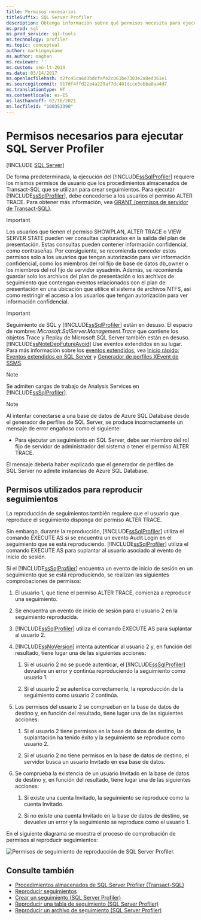 ```yaml
---
title: Permisos necesarios
titleSuffix: SQL Server Profiler
description: Obtenga información sobre qué permisos necesita para ejecutar SQL Server Profiler y reproducir seguimientos, y sobre las comprobaciones que se realizan durante la reproducción.
ms.prod: sql
ms.prod_service: sql-tools
ms.technology: profiler
ms.topic: conceptual
author: markingmyname
ms.author: maghan
ms.reviewer: ''
ms.custom: seo-lt-2019
ms.date: 03/14/2017
ms.openlocfilehash: d2fc45ca6d3bdcfafe2c061be7303e2a8ed361e1
ms.sourcegitcommit: 917df4ffd22e4a229af7dc481dcce3ebba0aa4d7
ms.translationtype: HT
ms.contentlocale: es-ES
ms.lasthandoff: 02/10/2021
ms.locfileid: "100353390"
---
```

# <a name="permissions-required-to-run-sql-server-profiler"></a>Permisos necesarios para ejecutar SQL Server Profiler

 [!INCLUDE [SQL Server](../../includes/applies-to-version/sqlserver.md)]

De forma predeterminada, la ejecución del [!INCLUDE[ssSqlProfiler](../../includes/sssqlprofiler-md.md)] requiere los mismos permisos de usuario que los procedimientos almacenados de Transact-SQL que se utilizan para crear seguimientos. Para ejecutar [!INCLUDE[ssSqlProfiler](../../includes/sssqlprofiler-md.md)], debe concederse a los usuarios el permiso ALTER TRACE. Para obtener más información, vea [GRANT &#40;permisos de servidor de Transact-SQL&#41;](../../t-sql/statements/grant-server-permissions-transact-sql.md).

> [!IMPORTANT]
> Los usuarios que tienen el permiso SHOWPLAN, ALTER TRACE o VIEW SERVER STATE pueden ver consultas capturadas en la salida del plan de presentación. Estas consultas pueden contener información confidencial, como contraseñas. Por consiguiente, se recomienda conceder estos permisos solo a los usuarios que tengan autorización para ver información confidencial, como los miembros del rol fijo de base de datos db_owner o los miembros del rol fijo de servidor sysadmin. Además, se recomienda guardar solo los archivos del plan de presentación o los archivos de seguimiento que contengan eventos relacionados con el plan de presentación en una ubicación que utilice el sistema de archivos NTFS, así como restringir el acceso a los usuarios que tengan autorización para ver información confidencial.

> [!IMPORTANT]
> Seguimiento de SQL y [!INCLUDE[ssSqlProfiler](../../includes/sssqlprofiler-md.md)] están en desuso. El espacio de nombres *Microsoft.SqlServer.Management.Trace* que contiene los objetos Trace y Replay de Microsoft SQL Server también están en desuso.
> [!INCLUDE[ssNoteDepFutureAvoid](../../includes/ssnotedepfutureavoid-md.md)]
> Use eventos extendidos en su lugar. Para más información sobre los [eventos extendidos](../../relational-databases/extended-events/extended-events.md), vea [Inicio rápido: Eventos extendidos en SQL Server](../../relational-databases/extended-events/quick-start-extended-events-in-sql-server.md) y [Generador de perfiles XEvent de SSMS](../../relational-databases/extended-events/use-the-ssms-xe-profiler.md).

> [!NOTE]
> Se admiten cargas de trabajo de Analysis Services en [!INCLUDE[ssSqlProfiler](../../includes/sssqlprofiler-md.md)].

> [!NOTE]
> Al intentar conectarse a una base de datos de Azure SQL Database desde el generador de perfiles de SQL Server, se produce incorrectamente un mensaje de error engañoso como el siguiente:
>
> - Para ejecutar un seguimiento en SQL Server, debe ser miembro del rol fijo de servidor de administrador del sistema o tener el permiso ALTER TRACE.
>
> El mensaje debería haber explicado que el generador de perfiles de SQL Server no admite instancias de Azure SQL Database.

## <a name="permissions-used-to-replay-traces"></a>Permisos utilizados para reproducir seguimientos  
La reproducción de seguimientos también requiere que el usuario que reproduce el seguimiento disponga del permiso ALTER TRACE.  

Sin embargo, durante la reproducción, [!INCLUDE[ssSqlProfiler](../../includes/sssqlprofiler-md.md)] utiliza el comando EXECUTE AS si se encuentra un evento Audit Login en el seguimiento que se está reproduciendo. [!INCLUDE[ssSqlProfiler](../../includes/sssqlprofiler-md.md)] utiliza el comando EXECUTE AS para suplantar al usuario asociado al evento de inicio de sesión.  

Si el [!INCLUDE[ssSqlProfiler](../../includes/sssqlprofiler-md.md)] encuentra un evento de inicio de sesión en un seguimiento que se está reproduciendo, se realizan las siguientes comprobaciones de permisos:

1. El usuario 1, que tiene el permiso ALTER TRACE, comienza a reproducir una seguimiento.

2. Se encuentra un evento de inicio de sesión para el usuario 2 en la seguimiento reproducida.

3. [!INCLUDE[ssSqlProfiler](../../includes/sssqlprofiler-md.md)] utiliza el comando EXECUTE AS para suplantar al usuario 2.

4. [!INCLUDE[ssNoVersion](../../includes/ssnoversion-md.md)] intenta autenticar al usuario 2 y, en función del resultado, tiene lugar una de las siguientes acciones:

    1. Si el usuario 2 no se puede autenticar, el [!INCLUDE[ssSqlProfiler](../../includes/sssqlprofiler-md.md)] devuelve un error y continúa reproduciendo la seguimiento como usuario 1.
  
    2. Si el usuario 2 se autentica correctamente, la reproducción de la seguimiento como usuario 2 continúa.
  
5. Los permisos del usuario 2 se comprueban en la base de datos de destino y, en función del resultado, tiene lugar una de las siguientes acciones:
  
    1. Si el usuario 2 tiene permisos en la base de datos de destino, la suplantación ha tenido éxito y la seguimiento se reproduce como usuario 2.
  
    2. Si el usuario 2 no tiene permisos en la base de datos de destino, el servidor busca un usuario Invitado en esa base de datos.

6. Se comprueba la existencia de un usuario Invitado en la base de datos de destino y, en función del resultado, tiene lugar una de las siguientes acciones:
 
    1.  Si existe una cuenta Invitado, la seguimiento se reproduce como la cuenta Invitado.
  
    2.  Si no existe una cuenta Invitado en la base de datos de destino, se devuelve un error y la seguimiento se reproduce como el usuario 1.
 
En el siguiente diagrama se muestra el proceso de comprobación de permisos al reproducir seguimientos:

![Permisos de seguimiento de reproducción de SQL Server Profiler.](../../tools/sql-server-profiler/media/replaytracedecisiontree.gif)

## <a name="see-also"></a>Consulte también
- [Procedimientos almacenados de SQL Server Profiler &#40;Transact-SQL&#41;](../../relational-databases/system-stored-procedures/sql-server-profiler-stored-procedures-transact-sql.md)
- [Reproducir seguimientos](../../tools/sql-server-profiler/replay-traces.md)
- [Crear un seguimiento &#40;SQL Server Profiler&#41;](../../tools/sql-server-profiler/create-a-trace-sql-server-profiler.md)
- [Reproducir una tabla de seguimiento &#40;SQL Server Profiler&#41;](../../tools/sql-server-profiler/replay-a-trace-table-sql-server-profiler.md)
- [Reproducir un archivo de seguimiento &#40;SQL Server Profiler&#41;](../../tools/sql-server-profiler/replay-a-trace-file-sql-server-profiler.md)
